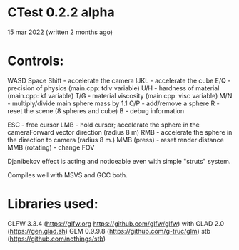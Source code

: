 # CTest 0.2.2 alpha
15 mar 2022 (written 2 months ago)

# Controls:
WASD Space Shift - accelerate the camera
IJKL - accelerate the cube
E/Q - precision of physics (main.cpp: tdiv variable)
U/H - hardness of material (main.cpp: kf variable)
T/G - material viscosity (main.cpp: visc variable)
M/N - multiply/divide main sphere mass by 1.1
O/P - add/remove a sphere
R - reset the scene (8 spheres and cube)
B - debug information

ESC - free cursor
LMB - hold cursor; accelerate the sphere in the cameraForward vector direction (radius 8 m)
RMB - accelerate the sphere in the direction to camera (radius 8 m.)
MMB (press) - reset render distance
MMB (rotating) - change FOV

Djanibekov effect is acting and noticeable even with simple "struts" system.

Compiles well with MSVS and GCC both.
# Libraries used:
GLFW 3.3.4 (https://glfw.org https://github.com/glfw/glfw)
	with GLAD 2.0 (https://gen.glad.sh)
GLM 0.9.9.8 (https://github.com/g-truc/glm)
stb (https://github.com/nothings/stb)
